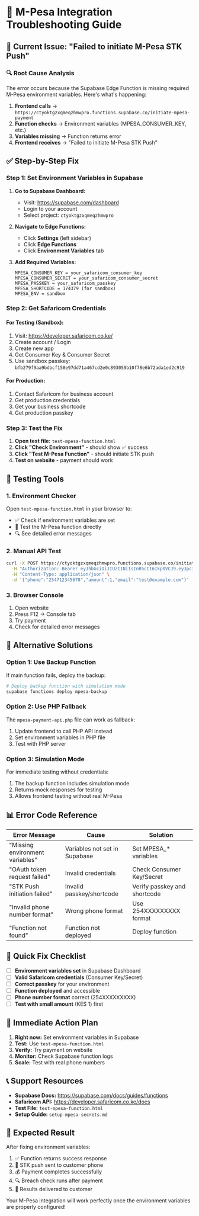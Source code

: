 # 🔧 M-Pesa Integration Troubleshooting Guide

## 🚨 Current Issue: "Failed to initiate M-Pesa STK Push"

### 🔍 **Root Cause Analysis**

The error occurs because the Supabase Edge Function is missing required M-Pesa environment variables. Here's what's happening:

1. **Frontend calls** → `https://ctyoktgzxqmeqzhmwpro.functions.supabase.co/initiate-mpesa-payment`
2. **Function checks** → Environment variables (MPESA_CONSUMER_KEY, etc.)
3. **Variables missing** → Function returns error
4. **Frontend receives** → "Failed to initiate M-Pesa STK Push"

## ✅ **Step-by-Step Fix**

### **Step 1: Set Environment Variables in Supabase**

1. **Go to Supabase Dashboard:**
   - Visit: https://supabase.com/dashboard
   - Login to your account
   - Select project: `ctyoktgzxqmeqzhmwpro`

2. **Navigate to Edge Functions:**
   - Click **Settings** (left sidebar)
   - Click **Edge Functions**
   - Click **Environment Variables** tab

3. **Add Required Variables:**
   ```
   MPESA_CONSUMER_KEY = your_safaricom_consumer_key
   MPESA_CONSUMER_SECRET = your_safaricom_consumer_secret
   MPESA_PASSKEY = your_safaricom_passkey
   MPESA_SHORTCODE = 174379 (for sandbox)
   MPESA_ENV = sandbox
   ```

### **Step 2: Get Safaricom Credentials**

#### **For Testing (Sandbox):**
1. Visit: https://developer.safaricom.co.ke/
2. Create account / Login
3. Create new app
4. Get Consumer Key & Consumer Secret
5. Use sandbox passkey: `bfb279f9aa9bdbcf158e97dd71a467cd2e0c893059b10f78e6b72ada1ed2c919`

#### **For Production:**
1. Contact Safaricom for business account
2. Get production credentials
3. Get your business shortcode
4. Get production passkey

### **Step 3: Test the Fix**

1. **Open test file:** `test-mpesa-function.html`
2. **Click "Check Environment"** - should show ✅ success
3. **Click "Test M-Pesa Function"** - should initiate STK push
4. **Test on website** - payment should work

## 🧪 **Testing Tools**

### **1. Environment Checker**
Open `test-mpesa-function.html` in your browser to:
- ✅ Check if environment variables are set
- 🧪 Test the M-Pesa function directly
- 🔍 See detailed error messages

### **2. Manual API Test**
```bash
curl -X POST https://ctyoktgzxqmeqzhmwpro.functions.supabase.co/initiate-mpesa-payment \
  -H "Authorization: Bearer eyJhbGciOiJIUzI1NiIsInR5cCI6IkpXVCJ9.eyJpc3MiOiJzdXBhYmFzZSIsInJlZiI6ImN0eW9rdGd6eHFtZXF6aG13cHJvIiwicm9sZSI6ImFub24iLCJpYXQiOjE3NTY3NTI1ODEsImV4cCI6MjA3MjMyODU4MX0.Zf7Ka8g5-vVTQnmRZSUWb0nK747dm2GaXJR5UJrpH1E" \
  -H "Content-Type: application/json" \
  -d '{"phone":"254712345678","amount":1,"email":"test@example.com"}'
```

### **3. Browser Console**
1. Open website
2. Press F12 → Console tab
3. Try payment
4. Check for detailed error messages

## 🔄 **Alternative Solutions**

### **Option 1: Use Backup Function**
If main function fails, deploy the backup:
```bash
# Deploy backup function with simulation mode
supabase functions deploy mpesa-backup
```

### **Option 2: Use PHP Fallback**
The `mpesa-payment-api.php` file can work as fallback:
1. Update frontend to call PHP API instead
2. Set environment variables in PHP file
3. Test with PHP server

### **Option 3: Simulation Mode**
For immediate testing without credentials:
1. The backup function includes simulation mode
2. Returns mock responses for testing
3. Allows frontend testing without real M-Pesa

## 📊 **Error Code Reference**

| Error Message | Cause | Solution |
|---------------|-------|----------|
| "Missing environment variables" | Variables not set in Supabase | Set MPESA_* variables |
| "OAuth token request failed" | Invalid credentials | Check Consumer Key/Secret |
| "STK Push initiation failed" | Invalid passkey/shortcode | Verify passkey and shortcode |
| "Invalid phone number format" | Wrong phone format | Use 254XXXXXXXXX format |
| "Function not found" | Function not deployed | Deploy function |

## 🎯 **Quick Fix Checklist**

- [ ] **Environment variables set** in Supabase Dashboard
- [ ] **Valid Safaricom credentials** (Consumer Key/Secret)
- [ ] **Correct passkey** for your environment
- [ ] **Function deployed** and accessible
- [ ] **Phone number format** correct (254XXXXXXXXX)
- [ ] **Test with small amount** (KES 1) first

## 🚀 **Immediate Action Plan**

1. **Right now:** Set environment variables in Supabase
2. **Test:** Use `test-mpesa-function.html`
3. **Verify:** Try payment on website
4. **Monitor:** Check Supabase function logs
5. **Scale:** Test with real phone numbers

## 📞 **Support Resources**

- **Supabase Docs:** https://supabase.com/docs/guides/functions
- **Safaricom API:** https://developer.safaricom.co.ke/docs
- **Test File:** `test-mpesa-function.html`
- **Setup Guide:** `setup-mpesa-secrets.md`

## 🎉 **Expected Result**

After fixing environment variables:
1. ✅ Function returns success response
2. 📱 STK push sent to customer phone
3. 💰 Payment completes successfully
4. 🔍 Breach check runs after payment
5. 📧 Results delivered to customer

Your M-Pesa integration will work perfectly once the environment variables are properly configured!
